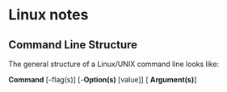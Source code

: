 # Linux notes

## Command Line Structure

The general structure of a Linux/UNIX command line looks like:

**Command** [-flag(s)] [-**Option(s)** [value]] [ **Argument(s)**]